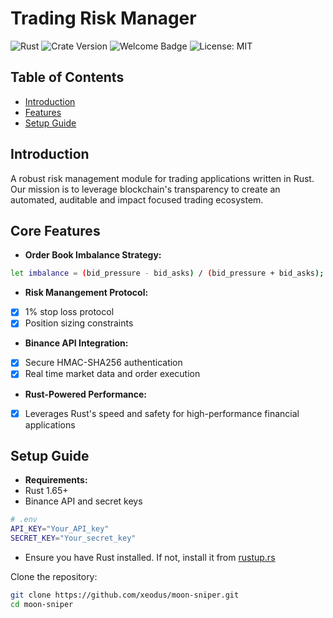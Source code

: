 # Trading Risk Manager

![Rust](https://img.shields.io/badge/Rust-006845?style=flat&logo=rust&logoColor=white&labelColor=333333)
![Crate Version](https://img.shields.io/badge/crate-0.1.0-green.svg)
![Welcome Badge](https://img.shields.io/badge/Welcome-Devs-yellow.svg)
![License: MIT](https://img.shields.io/badge/License-MIT-red.svg)

## Table of Contents
- [Introduction](#Introduction)
- [Features](#Core_Features)
- [Setup Guide](#Setup_Guide)

## Introduction

A robust risk management module for trading applications written in Rust. Our mission is to leverage blockchain's transparency to create an automated, auditable and impact focused trading ecosystem.


## Core Features

- **Order Book Imbalance Strategy:** 

```bash
let imbalance = (bid_pressure - bid_asks) / (bid_pressure + bid_asks);
```

- **Risk Manangement Protocol:** 
- [x] 1% stop loss protocol
- [x] Position sizing constraints
- **Binance API Integration:** 
- [x] Secure HMAC-SHA256 authentication
- [x] Real time market data and order execution
- **Rust-Powered Performance:**
- [x] Leverages Rust's speed and safety for high-performance financial applications

## Setup Guide

- **Requirements:** 
- Rust 1.65+
- Binance API and secret keys

```bash
# .env
API_KEY="Your_API_key"
SECRET_KEY="Your_secret_key"
```

- Ensure you have Rust installed. If not, install it from [rustup.rs](https://rustup.rs)

Clone the repository:
```bash
git clone https://github.com/xeodus/moon-sniper.git
cd moon-sniper
